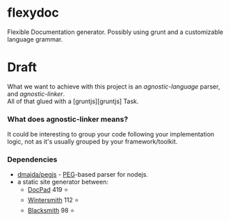 flexydoc
========

Flexible Documentation generator. Possibly using grunt and a customizable language grammar.

# Draft
What we want to achieve with this project is an _agnostic-language_ parser, and _agnostic-linker_.  
All of that glued with a [gruntjs][gruntjs] Task.

### What does agnostic-linker means?
It could be interesting to group your code following your implementation logic,
not as it's usually grouped by your framework/toolkit.

### Dependencies

  * [dmajda/pegjs][pegjs] - [PEG][peg]-based parser for nodejs.
  * a static site generator between:
    * [DocPad](https://github.com/bevry/docpad) 419 :star:
    * [Wintersmith](https://github.com/jnordberg/wintersmith) 112 :star:
    * [Blacksmith](https://github.com/flatiron/blacksmith) 98 :star:

[pegjs]: https://github.com/dmajda/pegjs
[peg]: http://en.wikipedia.org/wiki/Parsing_expression_grammar
[highlight.js]: https://github.com/isagalaev/highlight.js
[grunt]: https://github.com/gruntjs/grunt
